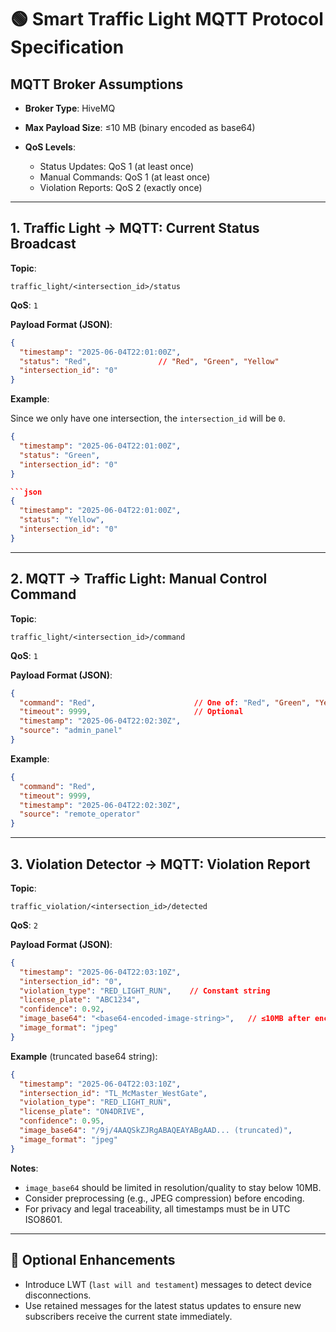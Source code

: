 # 🟢 Smart Traffic Light MQTT Protocol Specification

## MQTT Broker Assumptions

* **Broker Type**: HiveMQ
* **Max Payload Size**: ≤10 MB (binary encoded as base64)
* **QoS Levels**:

  * Status Updates: QoS 1 (at least once)
  * Manual Commands: QoS 1 (at least once)
  * Violation Reports: QoS 2 (exactly once)

---

## 1. Traffic Light → MQTT: Current Status Broadcast

**Topic**:

```
traffic_light/<intersection_id>/status
```

**QoS**: `1`

**Payload Format (JSON)**:

```json
{
  "timestamp": "2025-06-04T22:01:00Z",
  "status": "Red",               // "Red", "Green", "Yellow"
  "intersection_id": "0"
}
```

**Example**:

Since we only have one intersection, the `intersection_id` will be `0`.

```json
{
  "timestamp": "2025-06-04T22:01:00Z",
  "status": "Green",
  "intersection_id": "0"
}

```json
{
  "timestamp": "2025-06-04T22:01:00Z",
  "status": "Yellow",
  "intersection_id": "0"
}
```

---

## 2. MQTT → Traffic Light: Manual Control Command

**Topic**:

```
traffic_light/<intersection_id>/command
```

**QoS**: `1`

**Payload Format (JSON)**:

```json
{
  "command": "Red",                      // One of: "Red", "Green", "Yellow", "Auto" ("Auto" means back to auto mode)
  "timeout": 9999,                       // Optional
  "timestamp": "2025-06-04T22:02:30Z",
  "source": "admin_panel"
}
```

**Example**:

```json
{
  "command": "Red",
  "timeout": 9999,
  "timestamp": "2025-06-04T22:02:30Z",
  "source": "remote_operator"
}
```

---

## 3. Violation Detector → MQTT: Violation Report

**Topic**:

```
traffic_violation/<intersection_id>/detected
```

**QoS**: `2`

**Payload Format (JSON)**:

```json
{
  "timestamp": "2025-06-04T22:03:10Z",
  "intersection_id": "0",
  "violation_type": "RED_LIGHT_RUN",    // Constant string
  "license_plate": "ABC1234",
  "confidence": 0.92,
  "image_base64": "<base64-encoded-image-string>",   // ≤10MB after encoding
  "image_format": "jpeg"
}
```

**Example** (truncated base64 string):

```json
{
  "timestamp": "2025-06-04T22:03:10Z",
  "intersection_id": "TL_McMaster_WestGate",
  "violation_type": "RED_LIGHT_RUN",
  "license_plate": "ON4DRIVE",
  "confidence": 0.95,
  "image_base64": "/9j/4AAQSkZJRgABAQEAYABgAAD... (truncated)",
  "image_format": "jpeg"
}
```

**Notes**:

* `image_base64` should be limited in resolution/quality to stay below 10MB.
* Consider preprocessing (e.g., JPEG compression) before encoding.
* For privacy and legal traceability, all timestamps must be in UTC ISO8601.

---

## 📌 Optional Enhancements

* Introduce LWT (`last will and testament`) messages to detect device disconnections.
* Use retained messages for the latest status updates to ensure new subscribers receive the current state immediately.
